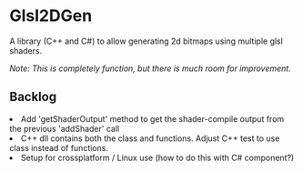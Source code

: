 # Glsl2DGen
A library (C++ and C#) to allow generating 2d bitmaps using multiple glsl shaders.

<i>Note: This is completely function, but there is much room for improvement.</i>

<h2>Backlog</h2>
<li>Add 'getShaderOutput' method to get the shader-compile output from the previous 'addShader' call</li>
<li>C++ dll contains both the class and functions.  Adjust C++ test to use class instead of functions.</li>
<li>Setup for crossplatform / Linux use (how to do this with C# component?)</li>
